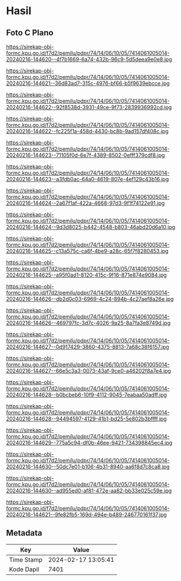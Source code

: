 # Hasil

## Foto C Plano

https://sirekap-obj-formc.kpu.go.id/f7d2/pemilu/pdpr/74/14/06/10/05/7414061005014-20240216-144620--4f7b1669-6a74-432b-96c9-5d5deea9e0e8.jpg

https://sirekap-obj-formc.kpu.go.id/f7d2/pemilu/pdpr/74/14/06/10/05/7414061005014-20240216-144621--36d83ad7-315c-4976-bf66-b5f9639ebcce.jpg

https://sirekap-obj-formc.kpu.go.id/f7d2/pemilu/pdpr/74/14/06/10/05/7414061005014-20240216-144622--92f8538d-3931-49ce-9f73-2839936992cd.jpg

https://sirekap-obj-formc.kpu.go.id/f7d2/pemilu/pdpr/74/14/06/10/05/7414061005014-20240216-144622--fc225f1a-458d-4430-bc8b-9ad157df408c.jpg

https://sirekap-obj-formc.kpu.go.id/f7d2/pemilu/pdpr/74/14/06/10/05/7414061005014-20240216-144623--71105f0d-6e7f-4389-8502-0efff379cdf8.jpg

https://sirekap-obj-formc.kpu.go.id/f7d2/pemilu/pdpr/74/14/06/10/05/7414061005014-20240216-144623--a3fdb0ac-64a0-4619-807e-4ef129c43b16.jpg

https://sirekap-obj-formc.kpu.go.id/f7d2/pemilu/pdpr/74/14/06/10/05/7414061005014-20240216-144624--2a67f1af-422a-4668-97d3-9f1f74122e91.jpg

https://sirekap-obj-formc.kpu.go.id/f7d2/pemilu/pdpr/74/14/06/10/05/7414061005014-20240216-144624--9d3d8025-b442-4548-b803-46abd20d6a10.jpg

https://sirekap-obj-formc.kpu.go.id/f7d2/pemilu/pdpr/74/14/06/10/05/7414061005014-20240216-144625--c13a575c-ca6f-4be9-a28c-65f7f8280453.jpg

https://sirekap-obj-formc.kpu.go.id/f7d2/pemilu/pdpr/74/14/06/10/05/7414061005014-20240216-144625--a95f0ad1-8120-415c-9f16-871e874e9084.jpg

https://sirekap-obj-formc.kpu.go.id/f7d2/pemilu/pdpr/74/14/06/10/05/7414061005014-20240216-144626--db2d0c03-6969-4c24-894b-4c27aef8a26e.jpg

https://sirekap-obj-formc.kpu.go.id/f7d2/pemilu/pdpr/74/14/06/10/05/7414061005014-20240216-144626--469797fc-3d7c-4026-9a25-8a7fa3e8749d.jpg

https://sirekap-obj-formc.kpu.go.id/f7d2/pemilu/pdpr/74/14/06/10/05/7414061005014-20240216-144627--0d917429-3860-4375-8813-7a68c38f6157.jpg

https://sirekap-obj-formc.kpu.go.id/f7d2/pemilu/pdpr/74/14/06/10/05/7414061005014-20240216-144627--66e5c3a3-0073-43af-9ce0-a46202f8a7e4.jpg

https://sirekap-obj-formc.kpu.go.id/f7d2/pemilu/pdpr/74/14/06/10/05/7414061005014-20240216-144628--b0bcbeb6-10f9-4112-9045-7eabaa50adff.jpg

https://sirekap-obj-formc.kpu.go.id/f7d2/pemilu/pdpr/74/14/06/10/05/7414061005014-20240216-144628--94494597-4129-41b1-bd25-5e802b3bffff.jpg

https://sirekap-obj-formc.kpu.go.id/f7d2/pemilu/pdpr/74/14/06/10/05/7414061005014-20240216-144629--775a5c94-df0b-46ee-9421-734398845ec4.jpg

https://sirekap-obj-formc.kpu.go.id/f7d2/pemilu/pdpr/74/14/06/10/05/7414061005014-20240216-144630--50dc7e01-b106-4b31-8940-aa6f8d7c8ca8.jpg

https://sirekap-obj-formc.kpu.go.id/f7d2/pemilu/pdpr/74/14/06/10/05/7414061005014-20240216-144630--ad955ed0-af81-472e-aa82-bb33e025c59e.jpg

https://sirekap-obj-formc.kpu.go.id/f7d2/pemilu/pdpr/74/14/06/10/05/7414061005014-20240216-144621--9fe82fb5-169d-494e-b489-246770161f37.jpg


## Metadata

| Key        | Value               |
| ---------- | ------------------- |
| Time Stamp | 2024-02-17 13:05:41 |
| Kode Dapil | 7401                |




